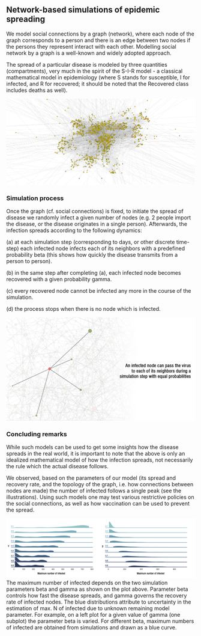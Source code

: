 ## Network-based simulations of epidemic spreading

We model social connections by a graph (network), where each node of the graph corresponds to a person and there is an edge between two nodes if the persons they represent interact with each other. Modelling social network by a graph is a well-known and widely adopted approach.

The spread of a particular disease is modeled by three quantities (compartments), very much in the spirit of the S-I-R model - a classical mathematical model in epidemiology (where S stands for susceptible, I for infected, and R for recovered; it should be noted that the Recovered class includes deaths as well).

<img src="images/graph.png" alt="illustration" class="inline"/>

### Simulation process 
Once the graph (cf. social connections) is fixed, to initiate the spread of disease we randomly infect a given number of nodes (e.g. 2 people import the disease, or the disease originates in a single person). Afterwards, the infection spreads according to the following dynamics:

(a) at each simulation step (corresponding to days, or other discrete time-step) each infected node infects each of its neighbors with a predefined probability beta (this shows how quickly the disease transmits from a person to person).

(b) in the same step after completing (a), each infected node becomes recovered with a given probability gamma.

(c) every recovered node cannot be infected any more in the course of the simulation.

(d) the process stops when there is no node which is infected.

<img src="images/in2.jpg" alt="in" class="inline"/>

### Concluding remarks 

While such models can be used to get some insights how the disease spreads in the real world,  it is important to note that the above is only an idealized mathematical model of how the infection spreads, not necessarily the rule which the actual disease follows.

We observed, based on the parameters of our model (its spread and recovery rate, and the topology of the graph, i.e. how connections between nodes are made) the number of infected follows a single peak (see the illustrations). Using such models one may test various restrictive policies on the social connections, as well as how vaccination can be used to prevent the spread.

<img src="images/gammabeta.jpg" alt="in" class="inline"/>
The maximum number of infected depends on the two simulation parameters beta and gamma as shown on the plot above. Parameter beta controls how fast the disease spreads, and gamma governs the recovery rate of infected nodes. The blue distributions attribute to uncertainty in the estimation of max. N of infected due to unknown remaining model parameter. For example, on a left plot for a given value of gamma (one subplot) the parameter beta is varied. For different beta, maximum numbers of infected are obtained from simulations and drawn as a blue curve.

